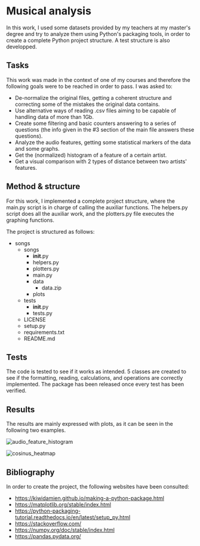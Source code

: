 # Musical analysis

In this work, I used some datasets provided by my teachers at my master's degree and try to analyze them using Python's packaging tools, in order to create a complete Python project structure. A test structure is also developped.

## Tasks

This work was made in the context of one of my courses and therefore the following goals were to be reached in order to pass. I was asked to:

+ De-normalize the original files, getting a coherent structure and correcting some of the mistakes the original data contains.
+ Use alternative ways of reading .csv files aiming to be capable of handling data of more than 1Gb.
+ Create some filtering and basic counters answering to a series of questions (the info given in the #3 section of the main file answers these questions).
+ Analyze the audio features, getting some statistical markers of the data and some graphs.
+ Get the (normalized) histogram of a feature of a certain artist.
+ Get a visual comparison with 2 types of distance between two artists' features.

## Method & structure

For this work, I implemented a complete project structure, where the main.py script is in charge of calling the auxiliar functions. The helpers.py script does all the auxiliar work, and the plotters.py file executes the graphing functions.

The project is structured as follows:
+ songs
  + songs
    + __init__.py
    + helpers.py
    + plotters.py
    + main.py
    + data
      + data.zip
    + plots
  + tests
    + __init__.py
    + tests.py
  + LICENSE
  + setup.py
  + requirements.txt
  + README.md

## Tests 

The code is tested to see if it works as intended. 5 classes are created to see if the formatting, reading, calculations, and operations are correctly implemented. The package has been released once every test has been verified.

## Results

The results are mainly expressed with plots, as it can be seen in the following two examples.

![audio_feature_histogram](https://user-images.githubusercontent.com/81832365/218278525-3cd2eb7c-7a34-4f58-86df-a169312e3b3b.png)

![cosinus_heatmap](https://user-images.githubusercontent.com/81832365/218278526-a5fa12b4-a6b8-4ffc-9b87-d56cd8620475.png)

## Bibliography

In order to create the project, the following websites have been consulted:

+ https://kiwidamien.github.io/making-a-python-package.html
+ https://matplotlib.org/stable/index.html
+ https://python-packaging-tutorial.readthedocs.io/en/latest/setup_py.html
+ https://stackoverflow.com/
+ https://numpy.org/doc/stable/index.html
+ https://pandas.pydata.org/

